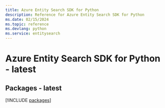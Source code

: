 ```yaml
---
title: Azure Entity Search SDK for Python
description: Reference for Azure Entity Search SDK for Python
ms.date: 02/15/2024
ms.topic: reference
ms.devlang: python
ms.service: entitysearch
---
```

# Azure Entity Search SDK for Python - latest
## Packages - latest
[!INCLUDE [packages](entity-search-index.md)]